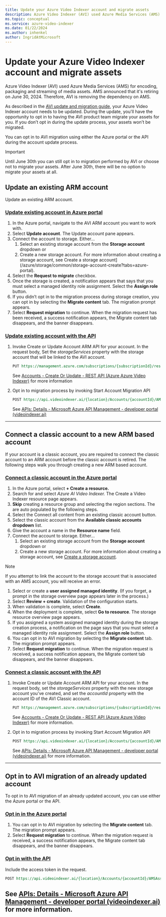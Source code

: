 ```yaml
---
title: Update your Azure Video Indexer account and migrate assets  
description: Azure Video Indexer (AVI) used Azure Media Services (AMS) for encoding, packaging and streaming of media assets. AMS announced that it's retiring on June 30, 2024. Therefore, AVI is removing the dependency on AMS. As described in the update and migration guide azure-video-indexer-retirement-guide.md, your Azure Video Indexer account needs to be updated. During the update, you'll have the opportunity to opt in to having the AVI product team migrate your assets for you. If you don’t opt in during the update process, your assets won’t be migrated.
ms.topic: conceptual
ms.service: azure-video-indexer
ms.date: 01/22/2024
ms.author: inhenkel
author: IngridAtMicrosoft
---
```


# Update your Azure Video Indexer account and migrate assets

Azure Video Indexer (AVI) used Azure Media Services (AMS) for encoding, packaging and streaming of media assets. AMS announced that it's retiring on June 30, 2024. Therefore, AVI is removing the dependency on AMS.

As described in the [AVI update and migration guide](azure-video-indexer-retirement-guide.md), your Azure Video Indexer account needs to be updated. During the update, you'll have the opportunity to opt in to having the AVI product team migrate your assets for you. If you don’t opt in during the update process, your assets won’t be migrated.

You can opt in to AVI migration using either the Azure portal or the API during the account update process.

> [!IMPORTANT] 
> Until June 30th you can still opt in to migration performed by AVI or choose not to migrate your assets. After June 30th, there will be no option to migrate your assets at all.

## Update an existing ARM account

Update an existing ARM account.

### [Update existing account in Azure portal](#tab/updateexistingportal)

1.  In the Azure portal, navigate to the AVI ARM account you want to work with.
1.  Select **Update account**. The Update account pane appears.
1.  Connect the account to storage. Either…
    1.  Select an existing storage account from the **Storage account** dropdown or
    1.  Create a new storage account. For more information about creating a storage account, see Create a storage account](/azure/storage/common/storage-account-create?tabs=azure-portal).
1.  Select the **Request to migrate** checkbox.
1.  Once the storage is created, a notification appears that says that you must select a managed identity role assignment. Select the **Assign role** button.
1.  If you didn’t opt in to the migration process during storage creation, you can opt in by selecting the **Migrate content** tab. The migration prompt appears.
1.  Select **Request migration** to continue. When the migration request has been received, a success notification appears, the Migrate content tab disappears, and the banner disappears.

### [Update existing account with the API](#tab/updateexsitingapi)

1.  Invoke Create or Update Account ARM API for your account. In the request body, Set the *storageServices* property with the storage account that will be linked to the AVI account.

    ```REST API
    PUT https://management.azure.com/subscriptions/{subscriptionId}/resourceGroups/{resourceGroupName}/providers/Microsoft.VideoIndexer/accounts/{accountName}?api-version=2024-01-01
    ```
    See [Accounts - Create Or Update - REST API (Azure Azure Video Indexer)](/rest/api/videoindexer/accounts/create-or-update?view=rest-videoindexer-2024-01-01&tabs=HTTP&preserve-view=true) for more information
    
1.  Opt in to migration process by invoking Start Account Migration API
    
    ```REST API
    POST https://api.videoindexer.ai/{location}/Accounts/{accountId}/AMSAssetsMigration[?accessToken]
    ```
    
    See [APIs: Details - Microsoft Azure API Management - developer portal (videoindexer.ai)](https://api-portal.videoindexer.ai/api-details#api=Operations&operation=Start-Account-Migration)

---

## Connect a classic account to a new ARM based account

If your account is a classic account, you are required to connect the classic account to an ARM account before the classic account is retired. The following steps walk you through creating a new ARM based account.

### [Connect a classic account in the Azure portal](#tab/connectclassicportal)

1.  In the Azure portal, select **+ Create a resource.**
1.  Search for and select *Azure AI Video Indexer.* The Create a Video Indexer resource page appears.
1.  **Skip** creating a resource group and selecting the region sections. The are auto populated by the following steps.
1.  Select the Connect all content from an existing classic account button.
1.  Select the classic account from the **Available classic accounts dropdown** list.
1.  Give the account a name in the **Resource name** field.
1.  Connect the account to storage. Either…
    1.  Select an existing storage account from the **Storage account** dropdown or
    1.  Create a new storage account. For more information about creating a storage account, see [Create a storage account](/azure/storage/common/storage-account-create?tabs=azure-portal).

> [!NOTE]
> If you attempt to link the account to the storage account that is associated with an AMS account, you will receive an error.

1.  Select or create a **user assigned managed identity**. (If you forget, a prompt in the storage overview page appears later in the process.)
1.  Select **Review + create**. Validation of the configuration starts.
1.  When validation is complete, select **Create**.
1.  When the deployment is complete, select **Go to resource**. The storage resource overview page appears.
1.  If you assigned a system assigned managed identity during the storage creation process, a notification on the page says that you must select a managed identity role assignment. Select the **Assign role** button.
1.  You can opt in to AVI migration by selecting the **Migrate content** tab. The migration prompt appears.
1.  Select **Request migration** to continue. When the migration request is received, a success notification appears, the Migrate content tab disappears, and the banner disappears.

### [Connect a classic account with the API](#tab/connectapi)

1.  Invoke Create or Update Account ARM API for your account. In the request body, set the *storageServices* property with the new storage account you’ve created, and set the *accountId* property with the account ID of the AVI Classic account.

    ```REST API
    PUT https://management.azure.com/subscriptions/{subscriptionId}/resourceGroups/{resourceGroupName}/providers/Microsoft.VideoIndexer/accounts/{accountName}?api-version=2024-01-01    
    ```

    See [Accounts - Create Or Update - REST API (Azure Azure Video Indexer)](/rest/api/videoindexer/accounts/create-or-update?view=rest-videoindexer-2024-01-01&tabs=HTTP&preserve-view=true) for more information.
  
1.  Opt in to migration process by invoking Start Account Migration API

    ```REST API
    POST https://api.videoindexer.ai/{location}/Accounts/{accountId}/AMSAssetsMigration[?accessToken]
    ```

    See [APIs: Details - Microsoft Azure API Management - developer portal (videoindexer.ai)](https://api-portal.videoindexer.ai/api-details#api=Operations&operation=Start-Account-Migration) for more information.

---

## Opt in to AVI migration of an already updated account

To opt in to AVI migration of an already updated account, you can use either the Azure portal or the API.

### [Opt in in the Azure portal](#tab/optinportal)

1.  You can opt in to AVI migration by selecting the **Migrate content** tab. The migration prompt appears.
2.  Select **Request migration** to continue. When the migration request is received, a success notification appears, the Migrate content tab disappears, and the banner disappears.

### [Opt in with the API](#tab/optinapi)

Include the access token in the request.

```REST API
POST https://api.videoindexer.ai/{location}/Accounts/{accountId}/AMSAssetsMigration[?accessToken]
```

See [APIs: Details - Microsoft Azure API Management - developer portal (videoindexer.ai)](https://api-portal.videoindexer.ai/api-details#api=Operations&operation=Start-Account-Migration) for more information.
---
